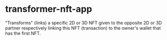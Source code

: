 # transformer-nft-app
"Transforms" (links) a specific 2D or 3D NFT given to the opposite 2D or 3D partner respectively linking this NFT (transaction) to the owner's wallet that has the first NFT. 

